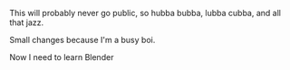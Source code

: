 This will probably never go public, so hubba bubba, lubba cubba, and all that jazz.

Small changes because I'm a busy boi.

Now I need to learn Blender
